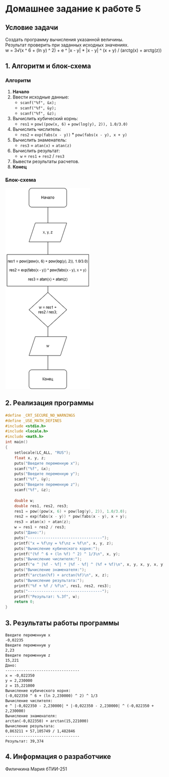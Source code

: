 # Домашнее задание к работе 5

## Условие задачи
Создать программу вычисления указанной величины.\
Результат проверить при заданных исходных значениях.\
w = 3√(x ^ 6 + (ln y) ^ 2) + e ^ |x - y| * |x - y| ^ (x + y) / (arctg(x) + arctg(z))
## 1. Алгоритм и блок-схема

### Алгоритм
1. **Начало**
2. Ввести исходные данные:
   - `scanf("%f", &x);`
   - `scanf("%f", &y);`
   - `scanf("%f", &z);`
3. Вычислить кубический корнь:
   - `res1` = `pow((pow(x, 6)` + `pow(log(y), 2)), 1.0/3.0)`
4. Вычислить числитель:
   - `res2` = `exp(fabs(x - y))` * `pow(fabs(x - y), x + y)`
5. Вычислить знаменатель:
   - `res3` = `atan(x)` + `atan(z)`
6. Вычислить результат:
   - `w` = `res1` + `res2` / `res3`
7. Вывести результаты расчетов.
8. **Конец**

### Блок-схема
![Блок-схема алгоритма](https://github.com/marfilich/Homework/blob/main/homework_Lb5/Лаб5.png?raw=true) 

## 2. Реализация программы
```C
#define _CRT_SECURE_NO_WARNINGS
#define _USE_MATH_DEFINES
#include <stdio.h>
#include <locale.h>
#include <math.h>
int main()
{
	setlocale(LC_ALL, "RUS");
	float x, y, z;
	puts("Введите переменную x");
	scanf("%f", &x);
	puts("Введите переменную y");
	scanf("%f", &y);
	puts("Введите переменную z");
	scanf("%f", &z);

	double w;
	double res1, res2, res3;
	res1 = pow((pow(x, 6) + pow(log(y), 2)), 1.0/3.0);
	res2 = exp(fabs(x - y)) * pow(fabs(x - y), x + y);
	res3 = atan(x) + atan(z);
	w = res1 + res2 / res3;
	puts("Дано:");
	puts("---------------------------------");
	printf("x = %f\ny = %f\nz = %f\n", x, y, z);
	puts("Вычисление кубического корня:");
	printf("(%f ^ 6 + (ln %f) ^ 2) ^ 1/3\n", x, y);
	puts("Вычисление числителя:");
	printf("e ^ |%f - %f| * |%f - %f| ^ (%f + %f)\n", x, y, x, y, x, y);
	puts("Вычисление знаменателя:");
	printf("arctan(%f) + arctan(%f)\n", x, z);
	puts("Вычисление результата:");
	printf("%f + %f / %f\n", res1, res2, res3);
	puts("---------------------------------");
	printf("Результат: %.3f", w);
	return 0;
}
```

## 3. Результаты работы программы
```
Введите переменную x
-0,02235
Введите переменную y
2,23
Введите переменную z
15,221
Дано:
---------------------------------
x = -0,022350
y = 2,230000
z = 15,221000
Вычисление кубического корня:
(-0,022350 ^ 6 + (ln 2,230000) ^ 2) ^ 1/3
Вычисление числителя:
e ^ |-0,022350 - 2,230000| * |-0,022350 - 2,230000| ^ (-0,022350 + 2,230000)
Вычисление знаменателя:
arctan(-0,022350) + arctan(15,221000)
Вычисление результата:
0,863211 + 57,105749 / 1,482846
---------------------------------
Результат: 39,374
```
## 4. Информация о разработчике

Филичкина Мария бТИИ-251
